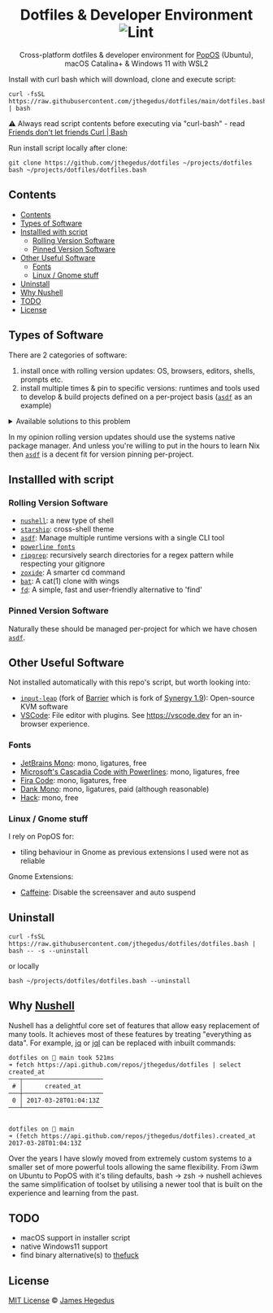 <div align="center">

# Dotfiles & Developer Environment ![Lint](https://github.com/jthegedus/asdf-firebase/workflows/Lint/badge.svg)

Cross-platform dotfiles & developer environment for [PopOS](https://pop.system76.com/) (Ubuntu), macOS Catalina+ & Windows 11 with WSL2

</div>

Install with curl bash which will download, clone and execute script:

```shell
curl -fsSL https://raw.githubusercontent.com/jthegedus/dotfiles/main/dotfiles.bash | bash
```

⚠️ Always read script contents before executing via "curl-bash" - read [Friends don't let friends Curl | Bash](https://sysdig.com/blog/friends-dont-let-friends-curl-bash/)

Run install script locally after clone:

```shell
git clone https://github.com/jthegedus/dotfiles ~/projects/dotfiles
bash ~/projects/dotfiles/dotfiles.bash
```


## Contents

- [Contents](#contents)
- [Types of Software](#types-of-software)
- [Installled with script](#installled-with-script)
	- [Rolling Version Software](#rolling-version-software)
	- [Pinned Version Software](#pinned-version-software)
- [Other Useful Software](#other-useful-software)
	- [Fonts](#fonts)
	- [Linux / Gnome stuff](#linux--gnome-stuff)
- [Uninstall](#uninstall)
- [Why Nushell](#why-nushell)
- [TODO](#todo)
- [License](#license)

## Types of Software

There are 2 categories of software:

1. install once with rolling version updates: OS, browsers, editors, shells, prompts etc.
2. install multiple times & pin to specific versions: runtimes and tools used to develop & build projects defined on a per-project basis ([`asdf`](https://asdf-vm.com) as an example)

<details>
<summary>Available solutions to this problem</summary>

How you manage and install these 2 categories of software is very difficult to maintain, especially across multiple machines and OSs. How should you manage dependencies that span the boundaries of these two types of top-level software categories? Eg: your browser could require a dependency to be updated that is used by a pinned version of a runtime used for a specific project. There doesn't seem to be a perfect solution.

Desired properties to tackle this problem can be observed below:

| tool                          | os-level install | manages dep graph | version pinning per-project | debian/ubuntu | windows11 (non-WSL) | macos |
| ----------------------------- | ---------------- | ----------------- | --------------------------- | ------------- | ------------------- | ----- |
| aptitude                      | ✅                | ✅                 | ❌                           | ✅             | ❌                   | ❌     |
| [`Homebrew`](https://brew.sh) | ✅                | ✅                 | ❌                           | ✅             | ❌                   | ✅     |
| [`asdf`](https://asdf-vm.com) | ✅                | ❌                 | ✅                           | ✅             | ❌                   | ✅     |
| [`Nix`](https://nixos.org/)   | ✅*               | ✅                 | ✅                           | ✅             | ❌                   | ✅     |
| Docker/Vagrant                | ❌                | ✅                 | ✅                           | ✅             | ✅*                  | ✅     |

NixOS appears to be the best solution to this problem. Unfortunately it does not support windows11, NixOS is itself an operating system and configuration requires learning the `.nix` language.

</details>

In my opinion rolling version updates should use the systems native package manager. And unless you're willing to put in the hours to learn Nix then [`asdf`](https://asdf-vm.com) is a decent fit for version pinning per-project.

## Installled with script

### Rolling Version Software

- [`nushell`](https://www.nushell.sh/): a new type of shell
- [`starship`](https://starship.rs/): cross-shell theme
- [`asdf`](https://asdf-vm.com): Manage multiple runtime versions with a single CLI tool
- [`powerline fonts`](https://github.com/powerline/fonts)
- [`ripgrep`](https://github.com/BurntSushi/ripgrep): recursively search directories for a regex pattern while respecting your gitignore
- [`zoxide`](https://github.com/ajeetdsouza/zoxide): A smarter cd command
- [`bat`](https://github.com/sharkdp/bat): A cat(1) clone with wings
- [`fd`](https://github.com/sharkdp/fd): A simple, fast and user-friendly alternative to 'find'

### Pinned Version Software

Naturally these should be managed per-project for which we have chosen [`asdf`](https://github.com/asdf-vm/asdf).

## Other Useful Software

Not installed automatically with this repo's script, but worth looking into:

- [`input-leap`](https://github.com/input-leap/input-leap) (fork of [Barrier](https://github.com/debauchee/barrier) which is fork of [Synergy 1.9](https://github.com/symless/synergy-core)): Open-source KVM software
- [VSCode](https://code.visualstudio.com/): File editor with plugins. See https://vscode.dev for an in-browser experience.

### Fonts

- [JetBrains Mono](https://www.jetbrains.com/lp/mono/#how-to-install): mono, ligatures, free
- [Microsoft's Cascadia Code with Powerlines](https://github.com/microsoft/cascadia-code): mono, ligatures, free
- [Fira Code](https://github.com/tonsky/FiraCode): mono, ligatures, free
- [Dank Mono](https://dank.sh/): mono, ligatures, paid (although reasonable)
- [Hack](https://github.com/source-foundry/Hack): mono, free

### Linux / Gnome stuff

I rely on PopOS for:

- tiling behaviour in Gnome as previous extensions I used were not as reliable

Gnome Extensions:

- [Caffeine](https://extensions.gnome.org/extension/517/caffeine/): Disable the screensaver and auto suspend

## Uninstall

```shell
curl -fsSL https://raw.githubusercontent.com/jthegedus/dotfiles/dotfiles.bash | bash -- -s --uninstall
```

or locally

```shell
bash ~/projects/dotfiles/dotfiles.bash --uninstall
```

## Why [Nushell](https://nushell.sh)

Nushell has a delightful core set of features that allow easy replacement of many tools. It achieves most of these features by treating "everything as data". For example, [jq](https://stedolan.github.io/jq/) or [jql](https://github.com/yamafaktory/jql) can be replaced with inbuilt commands:

```shell
dotfiles on  main took 521ms 
➜ fetch https://api.github.com/repos/jthegedus/dotfiles | select created_at
───┬──────────────────────
 # │      created_at      
───┼──────────────────────
 0 │ 2017-03-28T01:04:13Z 
───┴──────────────────────


dotfiles on  main 
➜ (fetch https://api.github.com/repos/jthegedus/dotfiles).created_at
2017-03-28T01:04:13Z
```

Over the years I have slowly moved from extremely custom systems to a smaller set of more powerful tools allowing the same flexibility. From i3wm on Ubuntu to PopOS with it's tiling defaults, bash -> zsh -> nushell achieves the same simplification of toolset by utilising a newer tool that is built on the experience and learning from the past.

## TODO

- macOS support in installer script
- native Windows11 support
- find binary alternative(s) to [thefuck](https://github.com/nvbn/thefuck)

## License

[MIT License](LICENSE) © [James Hegedus](https://github.com/jthegedus/)
